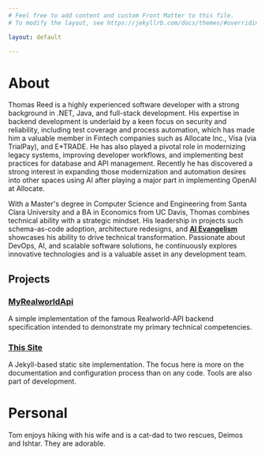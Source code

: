 ```yaml
---
# Feel free to add content and custom Front Matter to this file.
# To modify the layout, see https://jekyllrb.com/docs/themes/#overriding-theme-defaults

layout: default

---
```


# About
Thomas Reed is a highly experienced software developer with a strong background in .NET, Java, and full-stack development. His expertise in backend development is underlaid by a keen focus on security and reliability, including test coverage and process automation, which has made him a valuable member in Fintech companies such as Allocate Inc., Visa (via TrialPay), and E*TRADE. He has also played a pivotal role in modernizing legacy systems, improving developer workflows, and implementing best practices for database and API management. Recently he has discovered a strong interest in expanding those modernization and automation desires into other spaces using AI after playing a major part in implementing OpenAI at Allocate. 

With a Master's degree in Computer Science and Engineering from Santa Clara University and a BA in Economics from UC Davis, Thomas combines technical ability with a strategic mindset. His leadership in projects such schema-as-code adoption, architecture redesigns, and __[AI Evangelism](/blog/)__ showcases his ability to drive technical transformation. Passionate about DevOps, AI, and scalable software solutions, he continuously explores innovative technologies and is a valuable asset in any development team.

## Projects
### [MyRealworldApi](/MyRealworldAPI/)
A simple implementation of the famous Realworld-API backend specification intended to demonstrate my primary technical competencies. 

### [This Site](/thiswebsite/)
A Jekyll-based static site implementation. The focus here is more on the documentation and configuration process than on any code. Tools are also part of development.

# Personal 
Tom enjoys hiking with his wife and is a cat-dad to two rescues, Deimos and Ishtar. They are adorable.